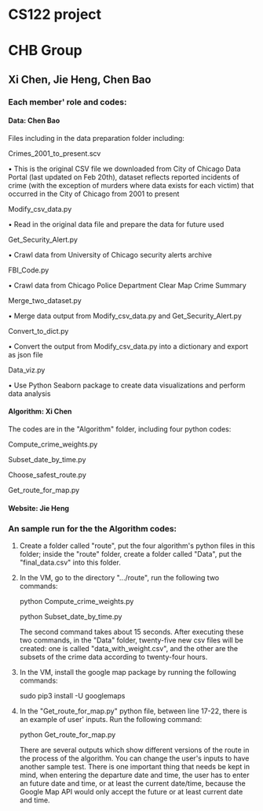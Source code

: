 # CS122 project
# CHB Group
## Xi Chen, Jie Heng, Chen Bao


### Each member' role and codes:

####  Data: Chen Bao

Files including in the data preparation folder including:

Crimes_2001_to_present.scv

•	This is the original CSV file we downloaded from City of Chicago Data Portal (last updated on Feb 20th), dataset reflects reported incidents of crime (with the exception of murders where data exists for each victim) that occurred in the City of Chicago from 2001 to present

Modify_csv_data.py 

•	Read in the original data file and prepare the data for future used 

Get_Security_Alert.py 

•	Crawl data from University of Chicago security alerts archive

FBI_Code.py

•	Crawl data from Chicago Police Department Clear Map Crime Summary 

Merge_two_dataset.py 

•	Merge data output from Modify_csv_data.py and Get_Security_Alert.py 

Convert_to_dict.py

•	Convert the output from Modify_csv_data.py into a dictionary and export as json file

Data_viz.py 

•	Use Python Seaborn package to create data visualizations and perform data analysis 


####  Algorithm: Xi Chen
   
   The codes are in the "Algorithm" folder, including four python codes:
   
   Compute_crime_weights.py
   
   Subset_date_by_time.py
   
   Choose_safest_route.py
   
   Get_route_for_map.py
   

#### Website: Jie Heng







### An sample run for the the Algorithm codes:

1. Create a folder called "route", put the four algorithm's python files in this folder; inside the "route" folder, create a folder called "Data", put the "final_data.csv" into this folder.

2. In the VM, go to the directory ".../route", run the following two commands:
   
   python Compute_crime_weights.py
   
   python Subset_date_by_time.py
   
   The second command takes about 15 seconds. After executing these two commands, in the "Data" folder, twenty-five new csv files will be created: one is called "data_with_weight.csv", and the other are the subsets of the crime data according to twenty-four hours.

3. In the VM, install the google map package by running the following commands:

   sudo pip3 install -U googlemaps
   
4. In the "Get_route_for_map.py" python file, between line 17-22, there is an example of user' inputs. Run the following command:

   python Get_route_for_map.py
   
   There are several outputs which show different versions of the route in the process of the algorithm. You can change the user's inputs to have another sample test. There is one important thing that needs be kept in mind, when entering the departure date and time, the user has to enter an future date and time, or at least the current date/time, because the Google Map API would only accept the future or at least current date and time. 
   
   

